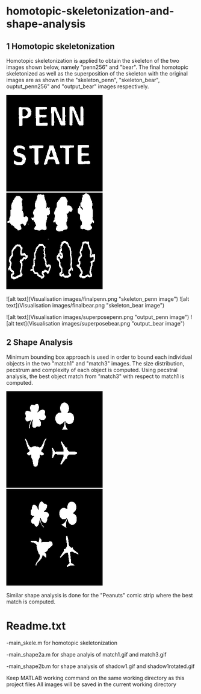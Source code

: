 # homotopic-skeletonization-and-shape-analysis
## 1 Homotopic skeletonization
Homotopic skeletonization is applied to obtain the skeleton of the two images shown below, namely "penn256" and "bear". The final homotopic skeletonized as well as the superposition of the skeleton with the original images are as shown in the "skeleton_penn", "skeleton_bear", ouptut_penn256" and "output_bear" images respectively. 


![alt text](penn256.gif "penn image")
![alt text](bear.gif "bear image")

![alt text](Visualisation images/finalpenn.png "skeleton_penn image")
![alt text](Visualisation images/finalbear.png "skeleton_bear image")

![alt text](Visualisation images/superposepenn.png "output_penn image")
![alt text](Visualisation images/superposebear.png "output_bear image")

## 2 Shape Analysis 
Minimum bounding box approach is used in order to bound each individual objects in the two "match1" and "match3" images. The size distribution, pecstrum and complexity of each object is computed. Using pecstral analysis, the best object match from "match3" with respect to match1 is computed. 


![alt text](match1.gif "match1 image")
![alt text](match3.gif "match3 image")


Similar shape analysis is done for the "Peanuts" comic strip where the best match is computed. 





# Readme.txt 

-main_skele.m for homotopic skeletonization

-main_shape2a.m for shape analyis of match1.gif and match3.gif

-main_shape2b.m for shape analysis of shadow1.gif and shadow1rotated.gif



Keep MATLAB working command on the same working directory as this project files
All images will be saved in the current working directory

